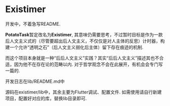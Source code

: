 # Existimer
开发中，不着急写README. 

**PotatoTask**暂定改名为**Existimer**, 其意味仍需要思考，不过暂时目标是作为一款后人文主义式的（尽管要超出后人文主义，不仅仅是对人主体的反思）计时器，构建一个允许“透明之石”（后人文主义弱化后主体）留下存在痕迹的机制. 

而这个项目本身就是一种“后后人文主义”实践？其实“后后人文主义”描述其也不合适，因为他不在存在论的范畴以内. 对于哲学观念不会在此展开，有机会会专门写一篇的. 

开发日志在lib/README.md中

源码在existimer/lib中，其余主要为Flutter调试、配置文件. 如需使用请自行新建项目，配置好对应的库，替换lib目录即可.


